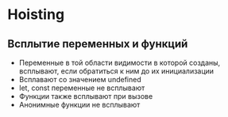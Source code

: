 # Hoisting
## Всплытие переменных и функций
- Переменные в той области видимости в которой созданы, всплывают, если обратиться к ним до их инициализации
- Всплавают со значением undefined
- let, const переменные не всплывают
- Функции также всплывают при вызове
- Анонимные функции не всплывают
